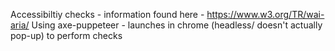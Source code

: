 Accessibiltiy checks - information found here - https://www.w3.org/TR/wai-aria/
Using axe-puppeteer - launches in chrome (headless/ doesn't actually pop-up) to perform checks 
